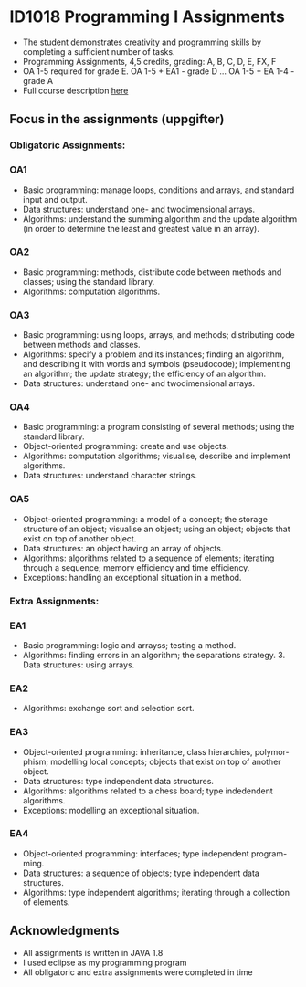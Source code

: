 # ID1018 Programming I Assignments
      
* The student demonstrates creativity and programming skills by completing a sufficient number of tasks.
* Programming Assignments, 4,5 credits, grading: A, B, C, D, E, FX, F 
* OA 1-5 required for grade E. OA 1-5 + EA1 - grade D ... OA 1-5 + EA 1-4 - grade A
* Full course description [here](https://www.kth.se/student/kurser/kurs/ID1018)

## Focus in the assignments (uppgifter)

### Obligatoric Assignments:

### OA1
* Basic programming: manage loops, conditions and arrays, and standard input and output.
* Data structures: understand one- and twodimensional arrays.
* Algorithms: understand the summing algorithm and the update algorithm (in order to determine the least and greatest value in an array).

### OA2
* Basic programming: methods, distribute code between methods and classes; using the standard library.
* Algorithms: computation algorithms.

### OA3
* Basic programming: using loops, arrays, and methods; distributing code between methods and classes.
* Algorithms: specify a problem and its instances; finding an algorithm, and describing it with words and symbols (pseudocode); implementing an algorithm; the update strategy; the efficiency of an algorithm.
* Data structures: understand one- and twodimensional arrays.

### OA4
* Basic programming: a program consisting of several methods; using the standard library.
* Object-oriented programming: create and use objects.
* Algorithms: computation algorithms; visualise, describe and implement algorithms.
* Data structures: understand character strings.
 
### OA5
* Object-oriented programming: a model of a concept; the storage structure of an object; visualise an object; using an object; objects that exist on top of another object.
* Data structures: an object having an array of objects.
* Algorithms: algorithms related to a sequence of elements; iterating through a sequence; memory efficiency and time efficiency.
* Exceptions: handling an exceptional situation in a method.

### Extra Assignments:

### EA1
* Basic programming: logic and arrayss; testing a method.
* Algorithms: finding errors in an algorithm; the separations strategy. 3. Data structures: using arrays.

### EA2
* Algorithms: exchange sort and selection sort.

### EA3
* Object-oriented programming: inheritance, class hierarchies, polymor- phism; modelling local concepts; objects that exist on top of another object.
* Data structures: type independent data structures.
* Algorithms: algorithms related to a chess board; type indedendent algorithms.
* Exceptions: modelling an exceptional situation.


### EA4
* Object-oriented programming: interfaces; type independent program- ming.
* Data structures: a sequence of objects; type independent data structures.
* Algorithms: type independent algorithms; iterating through a collection of elements.

## Acknowledgments

* All assignments is written in JAVA 1.8
* I used eclipse as my programming program
* All obligatoric and extra assignments were completed in time 

